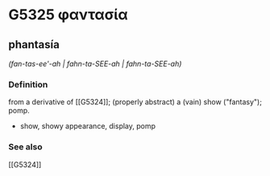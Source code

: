# G5325 φαντασία

## phantasía

_(fan-tas-ee'-ah | fahn-ta-SEE-ah | fahn-ta-SEE-ah)_

### Definition

from a derivative of [[G5324]]; (properly abstract) a (vain) show ("fantasy"); pomp.

- show, showy appearance, display, pomp

### See also

[[G5324]]

